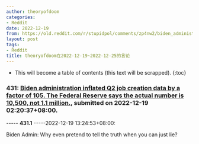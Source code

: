 ```yaml
---
author: theoryofdoom
categories:
- Reddit
date: 2022-12-19
from: https://old.reddit.com/r/stupidpol/comments/zp4nw2/biden_administration_inflated_q2_job_creation/
layout: post
tags:
- Reddit
title: theoryofdoom在2022-12-19~2022-12-25的言论
---
```


* This will become a table of contents (this text will be scrapped).
{:toc}

### 431: [Biden administration inflated Q2 job creation data by a factor of 105. The Federal Reserve says the actual number is 10,500, not 1.1 million.](https://old.reddit.com/r/stupidpol/comments/zp4nw2/biden_administration_inflated_q2_job_creation/), submitted on 2022-12-19 02:20:37+08:00.

----- __431.1__ -----2022-12-19 13:24:53+08:00:

Biden Admin: Why even pretend to tell the truth when you can just lie?


